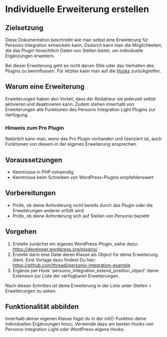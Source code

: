 # Individuelle Erweiterung erstellen

## Zielsetzung

Diese Dokumentation beschreibt wie man selbst eine Erweiterung für Personio Integration entwickeln kann. Dadurch kann
man die Möglichkeiten, die das Plugin hinsichtlich Daten von Stellen bietet, um individuelle Ergänzungen erweitern.

Bei dieser Erweiterung geht es nicht darum Stile oder das Verhalten des Plugins zu beeinflussen. Für letztes kann man
auf die [Hooks](hooks.md) zurückgreifen.

## Warum eine Erweiterung

Erweiterungen haben den Vorteil, dass der Redakteur sie jederzeit selbst aktivieren und deaktivieren kann. Zudem stehen
innerhalb von Erweiterungen alle Funktionen des Personio Integration Light Plugins zur Verfügung.

### Hinweis zum Pro Plugin

Natürlich kann man, wenn das Pro Plugin vorhanden und lizenziert ist, auch Funktionen von diesem in der eigenen
Erweiterung ansprechen.

## Voraussetzungen

* Kenntnisse in PHP notwendig
* Kenntnisse beim Schreiben von WordPress-Plugins empfehlenswert

## Vorbereitungen

* Prüfe, ob deine Anforderung nicht bereits durch das Plugin oder die Erweiterungen anderer erfüllt wird
* Prüfe, ob deine Anforderung sich auf Stellen von Personio bezieht

## Vorgehen

1. Erstelle zunächst ein eigenes WordPress-Plugin, siehe dazu: https://developer.wordpress.org/plugins/
2. Erstelle darin eine Datei deren Klasse als Object für deine Erweiterung dient. Eine Vorlage dazu findest Du hier: https://github.com/threadi/personio-integration-example
3. Ergänze per Hook 'personio_integration_extend_position_object' deine Extension zur Liste der verfügbaren Erweiterungen.

Nach diesen Schritten ist deine Erweiterung in der Liste unter Stellen > Erweiterungen zu sehen.

## Funktionalität abbilden

Innerhalb deiner eigenen Klasse fügst du in der init()-Funktion deine individuellen Ergänzungen hinzu. Verwende dazu am
besten Hooks von Personio Integration Light oder WordPress-eigene Hooks.

